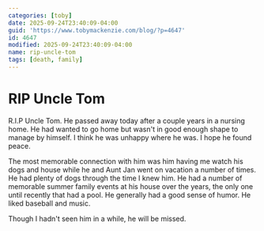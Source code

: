 ```yaml
---
categories: [toby]
date: 2025-09-24T23:40:09-04:00
guid: 'https://www.tobymackenzie.com/blog/?p=4647'
id: 4647
modified: 2025-09-24T23:40:09-04:00
name: rip-uncle-tom
tags: [death, family]
---
```


RIP Uncle Tom
=============

R.I.P Uncle Tom.<!--more-->  He passed away today after a couple years in a nursing home.  He had wanted to go home but wasn't in good enough shape to manage by himself.  I think he was unhappy where he was.  I hope he found peace.

The most memorable connection with him was him having me watch his dogs and house while he and Aunt Jan went on vacation a number of times.  He had plenty of dogs through the time I knew him.  He had a number of memorable summer family events at his house over the years, the only one until recently that had a pool.  He generally had a good sense of humor.  He liked baseball and music.

Though I hadn't seen him in a while, he will be missed.
